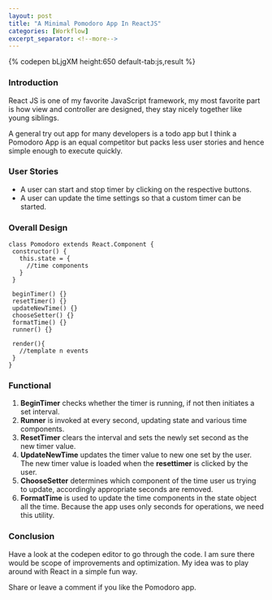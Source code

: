 ```yaml
---
layout: post
title: "A Minimal Pomodoro App In ReactJS"
categories: [Workflow]
excerpt_separator: <!--more-->
---
```

{% codepen bLjgXM height:650 default-tab:js,result %}

<!--more-->

### Introduction
React JS is one of my favorite JavaScript framework, my most favorite part is how view and controller are designed, they stay nicely together like young siblings. 

A general try out app for many developers is a todo app but I think a Pomodoro App is an equal competitor but packs less user stories and hence simple enough to execute quickly. 

### User Stories
* A user can start and stop timer by clicking on the respective buttons.
* A user can update the time settings so that a custom timer can be started.

### Overall Design
```
class Pomodoro extends React.Component {
 constructor() {
   this.state = {
     //time components
   }
 }

 beginTimer() {}
 resetTimer() {}
 updateNewTime() {}
 chooseSetter() {}
 formatTime() {}
 runner() {}
 
 render(){
   //template n events
 }
}
```

### Functional 
1. **BeginTimer** checks whether the timer is running, if not then initiates a set interval.
2. **Runner** is invoked at every second, updating state and various time components.
3. **ResetTimer** clears the interval and sets the newly set second as the new timer value.
4. **UpdateNewTime** updates the timer value to new one set by the user. The new timer value is loaded when the **resettimer** is clicked by the user. 
5. **ChooseSetter** determines which component of the time user us trying to update, accordingly appropriate seconds are removed. 
6. **FormatTime** is used to update the time components in the state object all the time. Because the app uses only seconds for operations, we need this utility. 


### Conclusion 
Have a look at the codepen editor to go through the code. I am sure there would be scope of improvements and optimization. My idea was to play around with React in a simple fun way. 

Share or leave a comment if you like the Pomodoro app.